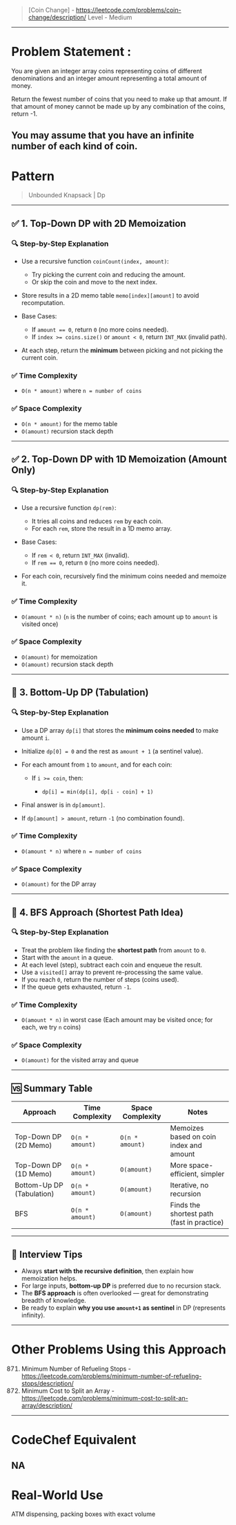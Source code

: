 > [Coin Change] - https://leetcode.com/problems/coin-change/description/
> Level - Medium
--------------------------------------------------------------------------------------------------------------------------------------
# Problem Statement : 

You are given an integer array coins representing coins of different denominations and an integer amount representing a total amount of money.

Return the fewest number of coins that you need to make up that amount. If that amount of money cannot be made up by any combination of the coins, return -1.

You may assume that you have an infinite number of each kind of coin.
--------------------------------------------------------------------------------------------------------------------------------------
# Pattern
>Unbounded Knapsack | Dp
--------------------------------------------------------------------------------------------------------------------------------------
## ✅ 1. Top-Down DP with 2D Memoization

### 🔍 Step-by-Step Explanation

* Use a recursive function `coinCount(index, amount)`:

  * Try picking the current coin and reducing the amount.
  * Or skip the coin and move to the next index.
* Store results in a 2D memo table `memo[index][amount]` to avoid recomputation.
* Base Cases:

  * If `amount == 0`, return `0` (no more coins needed).
  * If `index >= coins.size()` or `amount < 0`, return `INT_MAX` (invalid path).
* At each step, return the **minimum** between picking and not picking the current coin.

### ✅ Time Complexity

* `O(n * amount)`
  where `n = number of coins`

### ✅ Space Complexity

* `O(n * amount)` for the memo table
* `O(amount)` recursion stack depth

---

## ✅ 2. Top-Down DP with 1D Memoization (Amount Only)

### 🔍 Step-by-Step Explanation

* Use a recursive function `dp(rem)`:

  * It tries all coins and reduces `rem` by each coin.
  * For each `rem`, store the result in a 1D memo array.
* Base Cases:

  * If `rem < 0`, return `INT_MAX` (invalid).
  * If `rem == 0`, return `0` (no more coins needed).
* For each coin, recursively find the minimum coins needed and memoize it.

### ✅ Time Complexity

* `O(amount * n)`
  (`n` is the number of coins; each amount up to `amount` is visited once)

### ✅ Space Complexity

* `O(amount)` for memoization
* `O(amount)` recursion stack depth

---

## 🧮 3. Bottom-Up DP (Tabulation)

### 🔍 Step-by-Step Explanation

* Use a DP array `dp[i]` that stores the **minimum coins needed** to make amount `i`.
* Initialize `dp[0] = 0` and the rest as `amount + 1` (a sentinel value).
* For each amount from `1` to `amount`, and for each coin:

  * If `i >= coin`, then:

    * `dp[i] = min(dp[i], dp[i - coin] + 1)`
* Final answer is in `dp[amount]`.
* If `dp[amount] > amount`, return `-1` (no combination found).

### ✅ Time Complexity

* `O(amount * n)`
  where `n = number of coins`

### ✅ Space Complexity

* `O(amount)` for the DP array

---

## 🔄 4. BFS Approach (Shortest Path Idea)

### 🔍 Step-by-Step Explanation

* Treat the problem like finding the **shortest path** from `amount` to `0`.
* Start with the `amount` in a queue.
* At each level (step), subtract each coin and enqueue the result.
* Use a `visited[]` array to prevent re-processing the same value.
* If you reach `0`, return the number of steps (coins used).
* If the queue gets exhausted, return `-1`.

### ✅ Time Complexity

* `O(amount * n)` in worst case
  (Each amount may be visited once; for each, we try `n` coins)

### ✅ Space Complexity

* `O(amount)` for the visited array and queue

---

## 🆚 Summary Table

| Approach                  | Time Complexity | Space Complexity | Notes                                      |
| ------------------------- | --------------- | ---------------- | ------------------------------------------ |
| Top-Down DP (2D Memo)     | `O(n * amount)` | `O(n * amount)`  | Memoizes based on coin index and amount    |
| Top-Down DP (1D Memo)     | `O(n * amount)` | `O(amount)`      | More space-efficient, simpler              |
| Bottom-Up DP (Tabulation) | `O(n * amount)` | `O(amount)`      | Iterative, no recursion                    |
| BFS                       | `O(n * amount)` | `O(amount)`      | Finds the shortest path (fast in practice) |

---

## 🧠 Interview Tips

* Always **start with the recursive definition**, then explain how memoization helps.
* For large inputs, **bottom-up DP** is preferred due to no recursion stack.
* The **BFS approach** is often overlooked — great for demonstrating breadth of knowledge.
* Be ready to explain **why you use `amount+1` as sentinel** in DP (represents infinity).

--------------------------------------------------------------------------------------------------------------------------------------
# Other Problems Using this Approach
871. Minimum Number of Refueling Stops - https://leetcode.com/problems/minimum-number-of-refueling-stops/description/
2547. Minimum Cost to Split an Array - https://leetcode.com/problems/minimum-cost-to-split-an-array/description/
--------------------------------------------------------------------------------------------------------------------------------------
# CodeChef Equivalent
NA
--------------------------------------------------------------------------------------------------------------------------------------
# Real-World Use
ATM dispensing, packing boxes with exact volume 